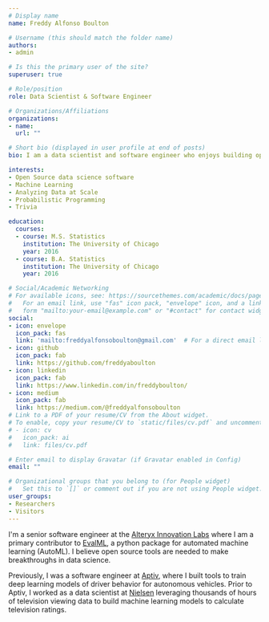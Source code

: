 ```yaml
---
# Display name
name: Freddy Alfonso Boulton

# Username (this should match the folder name)
authors:
- admin

# Is this the primary user of the site?
superuser: true

# Role/position
role: Data Scientist & Software Engineer

# Organizations/Affiliations
organizations:
- name:
  url: ""

# Short bio (displayed in user profile at end of posts)
bio: I am a data scientist and software engineer who enjoys building open source tools for datascience.

interests:
- Open Source data science software
- Machine Learning
- Analyzing Data at Scale
- Probabilistic Programming
- Trivia

education:
  courses:
  - course: M.S. Statistics
    institution: The University of Chicago
    year: 2016
  - course: B.A. Statistics
    institution: The University of Chicago
    year: 2016

# Social/Academic Networking
# For available icons, see: https://sourcethemes.com/academic/docs/page-builder/#icons
#   For an email link, use "fas" icon pack, "envelope" icon, and a link in the
#   form "mailto:your-email@example.com" or "#contact" for contact widget.
social:
- icon: envelope
  icon_pack: fas
  link: 'mailto:freddyalfonsoboulton@gmail.com'  # For a direct email link, use "mailto:test@example.org".
- icon: github
  icon_pack: fab
  link: https://github.com/freddyaboulton
- icon: linkedin
  icon_pack: fab
  link: https://www.linkedin.com/in/freddyboulton/
- icon: medium
  icon_pack: fab
  link: https://medium.com/@freddyalfonsoboulton
# Link to a PDF of your resume/CV from the About widget.
# To enable, copy your resume/CV to `static/files/cv.pdf` and uncomment the lines below.
# - icon: cv
#   icon_pack: ai
#   link: files/cv.pdf

# Enter email to display Gravatar (if Gravatar enabled in Config)
email: ""

# Organizational groups that you belong to (for People widget)
#   Set this to `[]` or comment out if you are not using People widget.
user_groups:
- Researchers
- Visitors
---
```


I'm a senior software engineer at the [Alteryx Innovation Labs](https://www.alteryx.com/innovation-labs) where I am a primary contributor to [EvalML](https://github.com/alteryx/evalml), a python package for automated machine learning (AutoML). I believe open source tools are needed to make breakthroughs in data science. 

Previously, I was a software engineer at [Aptiv](https://www.aptiv.com/autonomous-mobility), where I built tools to train deep learning models of driver behavior for autonomous vehicles. Prior to Aptiv, I worked as a data scientist at [Nielsen](https://www.nielsen.com/us/en/) leveraging thousands of hours of television viewing data to build machine learning models to calculate television ratings. 

